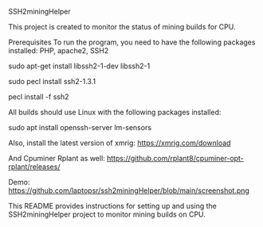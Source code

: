 SSH2miningHelper

This project is created to monitor the status of mining builds for CPU.

Prerequisites
To run the program, you need to have the following packages installed: PHP, apache2, SSH2

sudo apt-get install libssh2-1-dev libssh2-1

sudo pecl install ssh2-1.3.1

pecl install -f ssh2

All builds should use Linux with the following packages installed:

sudo apt install openssh-server lm-sensors

Also, install the latest version of xmrig:
https://xmrig.com/download

And Cpuminer Rplant as well:
https://github.com/rplant8/cpuminer-opt-rplant/releases/

Demo:  https://github.com/laptopsr/ssh2miningHelper/blob/main/screenshot.png

This README provides instructions for setting up and using the SSH2miningHelper project to monitor mining builds on CPU.
